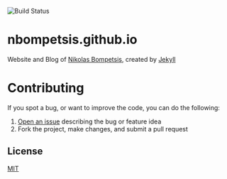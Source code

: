 ![Build Status](https://travis-ci.org/nbompetsis/nbompetsis.github.io.svg?branch=master)

# nbompetsis.github.io
Website and Blog of [Nikolas Bompetsis](https://www.linkedin.com/in/nikolas-bompetsis-b883b869), created by [Jekyll](https://jekyllrb.com/)

# Contributing
If you spot a bug, or want to improve the code, you can do the following:

1. [Open an issue](https://github.com/nbompetsis/nbompetsis.github.io/issues/new) describing the bug or feature idea
2. Fork the project, make changes, and submit a pull request

## License
[MIT](https://opensource.org/licenses/MIT)
